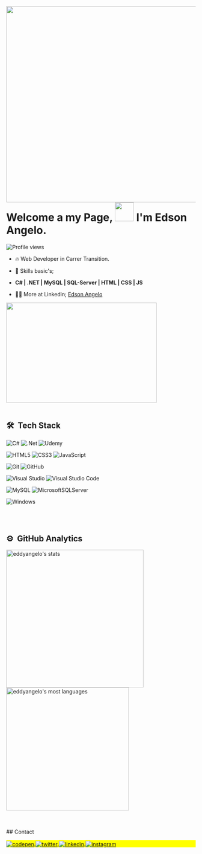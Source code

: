 <img align="right" height="520em" src="https://raw.githubusercontent.com/gist/eddyangelop/fa2e075ff44d6afff0a1de965151ddeb/raw/8a9342a31705e82855008836aaccdd19a33073ee/githubcard.svg"/>

<h1 align="left">Welcome a my Page, <img src="https://raw.githubusercontent.com/kaueMarques/kaueMarques/master/hi.gif" height="50px"> I'm Edson Angelo.</h1>
<p align="left"> <img src="https://komarev.com/ghpvc/?username=eddyangelop&color=yellow" alt="Profile views" /></p>

- 🔥 Web Developer in Carrer Transition.

- 💬 Skills basic's;
- **C# | .NET | MySQL | SQL-Server | HTML | CSS | JS**

- 👨‍💻 More at Linkedin; [Edson Angelo](https://www.linkedin.com/in/edson-angelo-582004176/)
 
<img align itens="left" height="265em" width="400"
src="https://media3.giphy.com/media/qgQUggAC3Pfv687qPC/giphy.gif?cid=ecf05e47d0ybq69dzr3nt8slj1njj1mjfgv38cwwg0d5g0fr&ep=v1_gifs_search&rid=giphy.gif&ct=g"/>
<br><br>
## 🛠 &nbsp;Tech Stack

![C#](https://img.shields.io/badge/c%23-%23239120.svg?style=for-the-badge&logo=c-sharp&logoColor=white)
![.Net](https://img.shields.io/badge/.NET-5C2D91?style=for-the-badge&logo=.net&logoColor=white)
![Udemy](https://img.shields.io/badge/Udemy-A435F0?style=for-the-badge&logo=Udemy&logoColor=white)

![HTML5](https://img.shields.io/badge/html5-%23E34F26.svg?style=for-the-badge&logo=html5&logoColor=white)
![CSS3](https://img.shields.io/badge/css3-%231572B6.svg?style=for-the-badge&logo=css3&logoColor=white)
![JavaScript](https://img.shields.io/badge/javascript-%23323330.svg?style=for-the-badge&logo=javascript&logoColor=%23F7DF1E)

![Git](https://img.shields.io/badge/git-%23F05033.svg?style=for-the-badge&logo=git&logoColor=white)
![GitHub](https://img.shields.io/badge/github-%23121011.svg?style=for-the-badge&logo=github&logoColor=white)

![Visual Studio](https://img.shields.io/badge/Visual%20Studio-5C2D91.svg?style=for-the-badge&logo=visual-studio&logoColor=white)
![Visual Studio Code](https://img.shields.io/badge/-Visual%20Studio%20Code-05122A?style=flat&logo=visual-studio-code&logoColor=007ACC)&nbsp;

![MySQL](https://img.shields.io/badge/mysql-%2300f.svg?style=for-the-badge&logo=mysql&logoColor=white)
![MicrosoftSQLServer](https://img.shields.io/badge/Microsoft%20SQL%20Server-CC2927?style=for-the-badge&logo=microsoft%20sql%20server&logoColor=white)

![Windows](https://img.shields.io/badge/Windows-0078D6?style=for-the-badge&logo=windows&logoColor=white)

<br><br>

## ⚙️ &nbsp;GitHub Analytics

<p align="left">
<img width="365em" src="https://github-readme-stats.vercel.app/api?username=eddyangelop&show_icons=true&theme=vision-friendly-dark" alt="eddyangelo's stats"/>
<img width="326em" src="https://github-readme-stats.vercel.app/api/top-langs/?username=eddyangelop&layout=compact&theme=vision-friendly-dark" alt="eddyangelo's most languages"/>
</p>
<br><br>
## Contact

<p align="left" style="background:yellow">
<a href="https://codepen.io/eddyangelop" target="_blank">
  <img align="center" src="https://img.shields.io/badge/-eddyangelop-05122A?style=flat&logo=codepen" alt="codepen"/>
</a>
<a href="https://twitter.com/eddyangelop" target="_blank">
  <img align="center" src="https://img.shields.io/badge/-eddyangelop-05122A?style=flat&logo=twitter" alt="twitter"/>  
</a>
<a href="https://www.linkedin.com/in/edson-angelo-582004176/" target="_blank">
  <img align="center" src="https://img.shields.io/badge/-eddyangelop-05122A?style=flat&logo=linkedin" alt="linkedin"/>
</a>
<a href="https://instagram.com/eddyangelop" target="_blank">
 <img align="center" src="https://img.shields.io/badge/-eddyangelop-05122A?style=flat&logo=instagram" alt="instagram"/>
</a>
</p>
